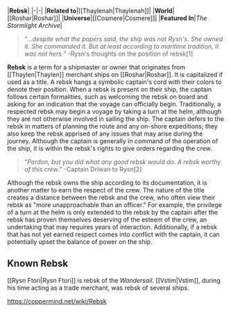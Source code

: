 |**Rebsk**|
|-|-|
|**Related to**|[[Thaylenah\|Thaylenah]]|
|**World**|[[Roshar\|Roshar]]|
|**Universe**|[[Cosmere\|Cosmere]]|
|**Featured In**|*The Stormlight Archive*|

>“*...despite what the papers said, the ship was not Rysn's. She owned it. She commanded it. But at least according to maritime tradition, it was not hers.*”
\-Rysn's thoughts on the position of rebsk[1]


**Rebsk** is a term for a shipmaster or owner that originates from [[Thaylen\|Thaylen]] merchant ships on [[Roshar\|Roshar]]. It is capitalized if used as a title.
A rebsk hangs a symbolic captain's cord with their colors to denote their position. When a rebsk is present on their ship, the captain follows certain formalities, such as welcoming the rebsk on board and asking for an indication that the voyage can officially begin. Traditionally, a respected rebsk may begin a voyage by taking a turn at the helm, although they are not otherwise involved in sailing the ship. The captain defers to the rebsk in matters of planning the route and any on-shore expeditions; they also keep the rebsk apprised of any issues that may arise during the journey. Although the captain is generally in command of the operation of the ship, it is within the rebsk's rights to give orders regarding the crew.

>“*Pardon, but you did what any good rebsk would do. A rebsk worthy of this crew.*”
\-Captain Drlwan to Rysn[2]

Although the rebsk owns the ship according to its documentation, it is another matter to earn the respect of the crew. The nature of the title creates a distance between the rebsk and the crew, who often view their rebsk as "more unapproachable than an officer." For example, the privilege of a turn at the helm is only extended to the rebsk by the captain after the rebsk has proven themselves deserving of the esteem of the crew, an undertaking that may requires years of interaction. Additionally, if a rebsk that has not yet earned respect comes into conflict with the captain, it can potentially upset the balance of power on the ship.

## Known Rebsk
[[Rysn Ftori\|Rysn Ftori]] is rebsk of the *Wandersail*.
[[Vstim\|Vstim]], during his time acting as a trade merchant, was rebsk of several ships.


https://coppermind.net/wiki/Rebsk